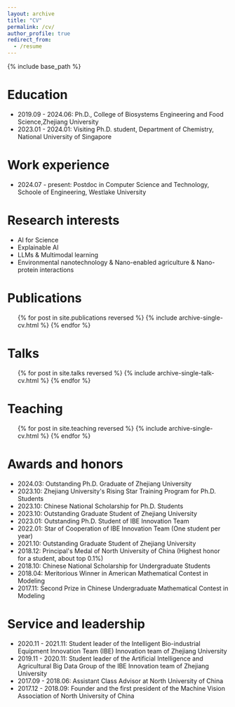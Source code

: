 ```yaml
---
layout: archive
title: "CV"
permalink: /cv/
author_profile: true
redirect_from:
  - /resume
---
```


{% include base_path %}

Education
======
* 2019.09 - 2024.06:  Ph.D.,  College of Biosystems Engineering and Food Science,Zhejiang University 
* 2023.01 - 2024.01:  Visiting Ph.D. student, Department of Chemistry, National University of Singapore

Work experience
======
* 2024.07 - present:  Postdoc in Computer Science and Technology, Schoole of Engineering, Westlake University

Research interests
======
* AI for Science
* Explainable AI
* LLMs & Multimodal learning
* Environmental nanotechnology & Nano-enabled agriculture & Nano-protein interactions


Publications
======
  <ul>{% for post in site.publications reversed %}
    {% include archive-single-cv.html %}
  {% endfor %}</ul>
  
Talks
======
  <ul>{% for post in site.talks reversed %}
    {% include archive-single-talk-cv.html  %}
  {% endfor %}</ul>
  
Teaching
======
  <ul>{% for post in site.teaching reversed %}
    {% include archive-single-cv.html %}
  {% endfor %}</ul>

Awards and honors
======
* 2024.03:  Outstanding Ph.D. Graduate of Zhejiang University
* 2023.10:  Zhejiang University's Rising Star Training Program for Ph.D. Students
* 2023.10:  Chinese National Scholarship for Ph.D. Students
* 2023.10:  Outstanding Graduate Student of Zhejiang University
* 2023.01:	Outstanding Ph.D. Student of IBE Innovation Team
* 2022.01:	Star of Cooperation of IBE Innovation Team (One student per year)
* 2021.10:	Outstanding Graduate Student of Zhejiang University
* 2018.12:	Principal's Medal of North University of China (Highest honor for a student, about top 0.1%)
* 2018.10:	Chinese National Scholarship for Undergraduate Students
* 2018.04:	Meritorious Winner in American Mathematical Contest in Modeling
* 2017.11:	Second Prize in Chinese Undergraduate Mathematical Contest in Modeling

Service and leadership
======
* 2020.11 - 2021.11:  Student leader of the Intelligent Bio-industrial Equipment Innovation Team (IBE) Innovation team of Zhejiang University
* 2019.11 - 2020.11:	Student leader of the Artificial Intelligence and Agricultural Big Data Group of the IBE Innovation team of Zhejiang University
* 2017.09 - 2018.06:	Assistant Class Advisor at North University of China
* 2017.12 - 2018.09:	Founder and the first president of the Machine Vision Association of North University of China

